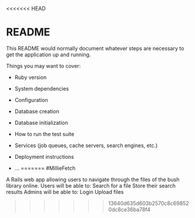 <<<<<<< HEAD
# README

This README would normally document whatever steps are necessary to get the
application up and running.

Things you may want to cover:

* Ruby version

* System dependencies

* Configuration

* Database creation

* Database initialization

* How to run the test suite

* Services (job queues, cache servers, search engines, etc.)

* Deployment instructions

* ...
=======
#MillieFetch

A Rails web app allowing users to navigate through the files of the bush library online.
Users will be able to:
Search for a file
Store their search results
Admins will be able to:
Login
Upload files
>>>>>>> 13640d635d603b2570c8c698520dc8ce36ba78f4
